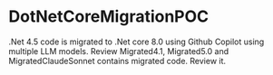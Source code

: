 # DotNetCoreMigrationPOC
.Net 4.5 code is migrated to .Net core 8.0 using Github Copilot using multiple LLM models.
Review Migrated4.1, Migrated5.0 and MigratedClaudeSonnet contains migrated code.
Review it.
